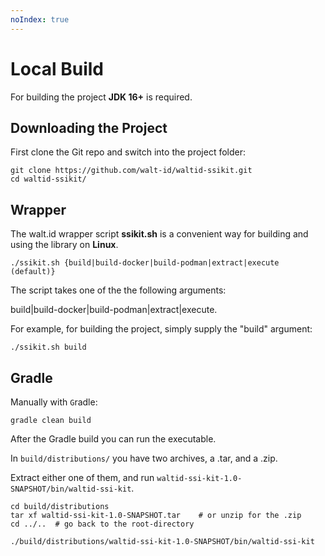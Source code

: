 ```yaml
---
noIndex: true
---
```


# Local Build

For building the project **JDK 16+** is required.

## Downloading the Project

First clone the Git repo and switch into the project folder:

```
git clone https://github.com/walt-id/waltid-ssikit.git
cd waltid-ssikit/
```

## **Wrapper**

The walt.id wrapper script **ssikit.sh** is a convenient way for building and using the library on **Linux**.

```
./ssikit.sh {build|build-docker|build-podman|extract|execute (default)}
```

The script takes one of the the following arguments:

build|build-docker|build-podman|extract|execute.

For example, for building the project, simply supply the "build" argument:

```
./ssikit.sh build
```

## Gradle

Manually with `G`radle:

```
gradle clean build
```

After the Gradle build you can run the executable.

In `build/distributions/` you have two archives, a .tar, and a .zip.

Extract either one of them, and run `waltid-ssi-kit-1.0-SNAPSHOT/bin/waltid-ssi-kit`.

```
cd build/distributions
tar xf waltid-ssi-kit-1.0-SNAPSHOT.tar    # or unzip for the .zip
cd ../..  # go back to the root-directory

./build/distributions/waltid-ssi-kit-1.0-SNAPSHOT/bin/waltid-ssi-kit
```
